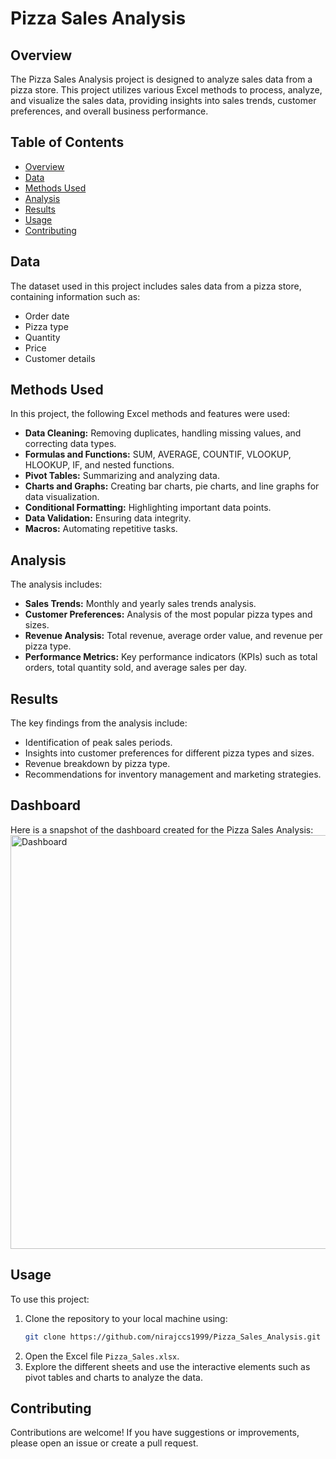 # Pizza Sales Analysis

## Overview
The Pizza Sales Analysis project is designed to analyze sales data from a pizza store. This project utilizes various Excel methods to process, analyze, and visualize the sales data, providing insights into sales trends, customer preferences, and overall business performance.

## Table of Contents
- [Overview](#overview)
- [Data](#data)
- [Methods Used](#methods-used)
- [Analysis](#analysis)
- [Results](#results)
- [Usage](#usage)
- [Contributing](#contributing)


## Data
The dataset used in this project includes sales data from a pizza store, containing information such as:
- Order date
- Pizza type
- Quantity
- Price
- Customer details

## Methods Used
In this project, the following Excel methods and features were used:
- **Data Cleaning:** Removing duplicates, handling missing values, and correcting data types.
- **Formulas and Functions:** SUM, AVERAGE, COUNTIF, VLOOKUP, HLOOKUP, IF, and nested functions.
- **Pivot Tables:** Summarizing and analyzing data.
- **Charts and Graphs:** Creating bar charts, pie charts, and line graphs for data visualization.
- **Conditional Formatting:** Highlighting important data points.
- **Data Validation:** Ensuring data integrity.
- **Macros:** Automating repetitive tasks.

## Analysis
The analysis includes:
- **Sales Trends:** Monthly and yearly sales trends analysis.
- **Customer Preferences:** Analysis of the most popular pizza types and sizes.
- **Revenue Analysis:** Total revenue, average order value, and revenue per pizza type.
- **Performance Metrics:** Key performance indicators (KPIs) such as total orders, total quantity sold, and average sales per day.

## Results
The key findings from the analysis include:
- Identification of peak sales periods.
- Insights into customer preferences for different pizza types and sizes.
- Revenue breakdown by pizza type.
- Recommendations for inventory management and marketing strategies.

## Dashboard
Here is a snapshot of the dashboard created for the Pizza Sales Analysis:
<img width="662" alt="Dashboard" src="https://github.com/nirajccs1999/Pizza_Sales_Analysis/assets/121447767/f96460a0-45b2-4cab-9c01-4eafd95a43c5">



## Usage
To use this project:
1. Clone the repository to your local machine using:
    ```sh
    git clone https://github.com/nirajccs1999/Pizza_Sales_Analysis.git
    ```
2. Open the Excel file `Pizza_Sales.xlsx`.
3. Explore the different sheets and use the interactive elements such as pivot tables and charts to analyze the data.

## Contributing
Contributions are welcome! If you have suggestions or improvements, please open an issue or create a pull request.


